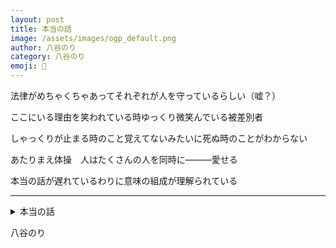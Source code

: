 ```yaml
---
layout: post
title: 本当の話
image: /assets/images/ogp_default.png
author: 八谷のり
category: 八谷のり
emoji: 🍞
---
```


<div class="tanka-area"><div class="tanka">
<p>法律がめちゃくちゃあってそれぞれが人を守っているらしい（嘘？）</p>
<p>ここにいる理由を笑われている時ゆっくり微笑んでいる被差別者</p>
<p>しゃっくりが止まる時のこと覚えてないみたいに死ぬ時のことがわからない</p>
<p>あたりまえ体操　人はたくさんの人を同時に<span class="dash">———</span>愛せる</p>
<p>本当の話が遅れているわりに意味の組成が理解られている</p></div></div>

---

<details><summary>本当の話</summary>
法律がめちゃくちゃあってそれぞれが人を守っているらしい（嘘？）<br/>
ここにいる理由を笑われている時ゆっくり微笑んでいる被差別者<br/>
しゃっくりが止まる時のこと覚えてないみたいに死ぬ時のことがわからない<br/>
あたりまえ体操　人はたくさんの人を同時に―――愛せる<br/>
本当の話が遅れているわりに意味の組成が理解られている<br/>
</details>

八谷のり
